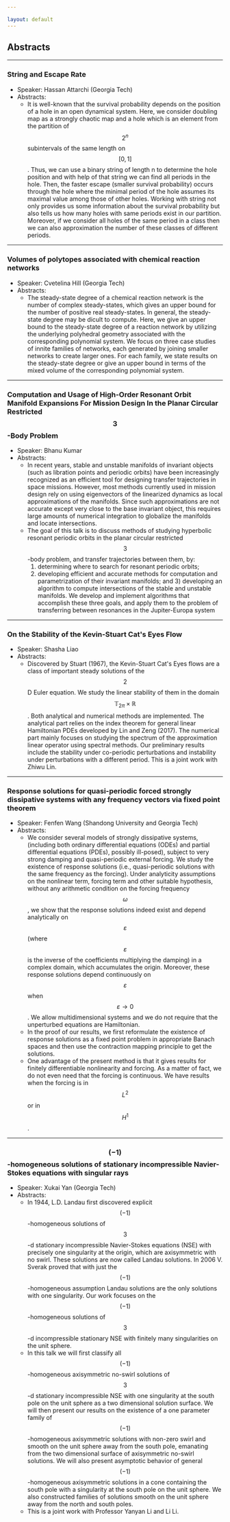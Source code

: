 ```yaml
---

layout: default
---
```


## Abstracts

---
### String and Escape Rate
  + Speaker: Hassan Attarchi (Georgia Tech)
  + Abstracts:
    - It is well-known that the survival probability depends on the position of a hole in an open dynamical system.
      Here, we consider doubling map as a strongly chaotic map and a hole which is an element from the partition of $$2^n$$ subintervals of the same length on $$[0, 1]$$.
      Thus, we can use a binary string of length n to determine the hole position and with help of that string we can find all periods in the hole. Then, the faster escape (smaller survival probability) occurs through the hole where the minimal period of the hole assumes its maximal value among those of other holes.
      Working with string not only provides us some information about the survival probability but also tells us how many holes with same periods exist in our partition.
      Moreover, if we consider all holes of the same period in a class then we can also approximation the number of these classes of different periods.


---
### Volumes of polytopes associated with chemical reaction networks 
  + Speaker: Cvetelina Hill (Georgia Tech)
  + Abstracts:
    - The steady-state degree of a chemical reaction network is the number of complex steady-states,
        which gives an upper bound for the number of positive real steady-states.
        In general, the steady-state degree may be dicult to compute.
        Here, we give an upper bound to the steady-state degree of a reaction network by utilizing the underlying polyhedral geometry associated with the corresponding polynomial system.
        We focus on three case studies of innite families of networks, each generated by joining smaller networks to create larger ones.
        For each family, we state results on the steady-state degree or give an upper bound in terms of the mixed volume of the corresponding polynomial system.


---
### Computation and Usage of High-Order Resonant Orbit Manifold Expansions For Mission Design In the Planar Circular Restricted $$3$$-Body Problem
  + Speaker: Bhanu Kumar
  + Abstracts:
    - In recent years, stable and unstable manifolds of invariant objects (such as libration points and periodic orbits) have been increasingly recognized as an efficient tool for designing transfer trajectories in space missions.
      However, most methods currently used in mission design rely on using eigenvectors of the linearized dynamics as local approximations of the manifolds.
      Since such approximations are not accurate except very close to the base invariant object, this requires large amounts of numerical integration to globalize the manifolds and locate intersections.
    - The goal of this talk is to discuss methods of studying hyperbolic resonant periodic orbits in the planar circular restricted $$3$$-body problem, and transfer trajectories between them, by:
      1) determining where to search for resonant periodic orbits;
      2) developing efficient and accurate methods for computation and parametrization of their invariant manifolds;
      and 3) developing an algorithm to compute intersections of the stable and unstable manifolds.
      We develop and implement algorithms that accomplish these three goals, and apply them to the problem of transferring between resonances in the Jupiter-Europa system

---
### On the Stability of the Kevin-Stuart Cat's Eyes Flow
  + Speaker: Shasha Liao
  + Abstracts:
    - Discovered by Stuart (1967), the Kevin-Stuart Cat's Eyes flows are a class of important steady solutions of the $$2$$D Euler equation.
      We study the linear stability of them  in the domain $$\mathbb{T}_{2\pi} \times \mathbb{R}$$.
      Both analytical and numerical methods are implemented.
      The analytical part relies on the index theorem for general linear Hamiltonian PDEs developed by Lin and Zeng (2017).
      The numerical part mainly focuses on studying the spectrum of the approximation linear operator using spectral methods.
      Our preliminary results include the stability under co-periodic perturbations and instability under perturbations with a different period.
      This is a joint work with Zhiwu Lin.

---
### Response solutions for quasi-periodic forced strongly dissipative systems with any frequency vectors via fixed point theorem
  + Speaker: Fenfen Wang (Shandong University and Georgia Tech)
  + Abstracts:
    - We consider several models of strongly dissipative systems,
      (including both ordinary differential equations (ODEs) and partial differential equations (PDEs), possibly ill-posed),
      subject to very strong damping and quasi-periodic external forcing.
      We study the existence of response solutions (i.e., quasi-periodic solutions with the same frequency as the forcing).
      Under analyticity assumptions on the nonlinear term, forcing term and other suitable hypothesis, without
      any arithmetic condition on the forcing frequency $$\omega$$,
      we show that the response solutions indeed exist and depend analytically on $$\varepsilon$$
      (where $$\varepsilon$$ is the inverse of the coefficients multiplying the damping)
      in a complex domain, which accumulates the origin.
      Moreover, these response solutions depend continuously on $$\varepsilon$$ when $$\varepsilon\rightarrow 0$$.
      We allow multidimensional systems and we do not require that the unperturbed equations are Hamiltonian.
    - In the proof of our results, we first reformulate the existence of response solutions as a fixed point problem
      in appropriate Banach spaces and then use the contraction mapping principle to get the solutions.
    - One advantage of the present method is that it gives results for finitely differentiable nonlinearity and forcing.
      As a matter of fact, we do not even need that the forcing is continuous.
      We have results when the forcing is in $$L^2$$ or in $$H^1$$.

---
### $$(-1)$$-homogeneous solutions of stationary incompressible Navier-Stokes equations with singular rays
  + Speaker: Xukai Yan (Georgia Tech)
  + Abstracts:
    - In 1944, L.D. Landau first discovered explicit $$(-1)$$-homogeneous solutions of $$3$$-d stationary incompressible Navier-Stokes equations (NSE) with precisely one singularity at the origin, which are axisymmetric with no swirl.
      These solutions are now called Landau solutions.
      In 2006 V. Sverak proved that with just the $$(-1)$$-homogeneous assumption Landau solutions are the only solutions with one singularity. Our work focuses on the $$(-1)$$-homogeneous solutions of $$3$$-d incompressible stationary NSE with finitely many singularities on the unit sphere.
    - In this talk we will first classify all $$(-1)$$-homogeneous axisymmetric no-swirl solutions of $$3$$-d  stationary incompressible NSE with one singularity at the south pole on the unit sphere as a two dimensional solution surface.
      We will then present our results on the existence of a one parameter family of $$(-1)$$-homogeneous axisymmetric solutions with non-zero swirl and smooth on the unit sphere away from the south pole, emanating from the two dimensional surface of axisymmetric no-swirl solutions.
      We will also present asymptotic behavior of general $$(-1)$$-homogeneous axisymmetric solutions in a cone containing the south pole with a singularity at the south pole on the unit sphere.
      We also constructed families of solutions smooth on the unit sphere away from the north and south poles.
    - This is a joint work with Professor Yanyan Li and Li Li.

